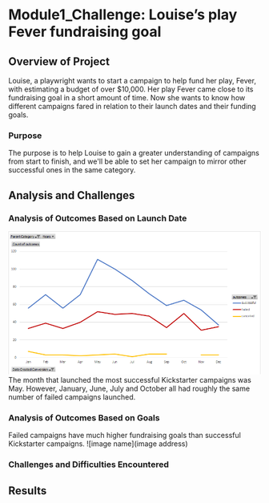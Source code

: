 # Module1_Challenge: Louise’s play Fever fundraising goal
## Overview of Project
Louise, a playwright wants to start a campaign to help fund her play, Fever, with estimating a budget of over $10,000. Her play Fever came close to its fundraising goal in a short amount of time. Now she wants to know how different campaigns fared in relation to their launch dates and their funding goals.

### Purpose
The purpose is to help Louise to gain a greater understanding of campaigns from start to finish, and we'll be able to set her campaign to mirror other successful ones in the same category.

## Analysis and Challenges

### Analysis of Outcomes Based on Launch Date
![by_date.png](/resources/by_date.png)
The month that launched the most successful Kickstarter campaigns was May. However, January, June, July and October all had roughly the same number of failed campaigns launched.

### Analysis of Outcomes Based on Goals
Failed campaigns have much higher fundraising goals than successful Kickstarter campaigns.
![image name](image address)


### Challenges and Difficulties Encountered

## Results
